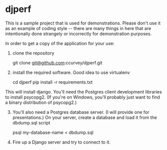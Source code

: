 # djperf

This is a sample project that is used for demonstrations.  Please don't use it as an example of coding
style -- there are many things in here that are intentionally done strangely or incorrectly for demonstration
purposes.

In order to get a copy of the application for your use:

1) clone the repository

    git clone git@github.com:ccurvey/djperf.git


2) install the required software.  Good idea to use virtualenv

    cd djperf
    pip install -r requirements.txt
    
This will install django.  You'll need the Postgres client development libraries to install psycopg2.  (If you're on Windows, you'll probably just want to find a binary distribution of psycopg2.)

3) You'll also need a Postgres database server.   (I will provide one for presentations.)  On your server, create a database and load it from the dbdump.sql script

    psql my-database-name < dbdump.sql
    
4)  Fire up a Django server and try to connect to it.
